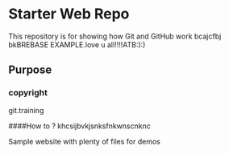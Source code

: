 # Starter Web Repo

This repository is for showing how Git and GitHub work
bcajcfbj bkBREBASE  EXAMPLE.love u all!!!!ATB:):)

## Purpose


### copyright
git.training

####How to ?
khcsijbvkjsnksfnkwnscnknc

Sample website with plenty of files for demos